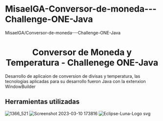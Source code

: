 # MisaelGA-Conversor-de-moneda---Challenge-ONE-Java
MisaelGA/Conversor-de-moneda---Challenge-ONE-Java

<h1 align="center"> Conversor de Moneda y Temperatura - Challenege ONE-Java </h1>

<p>Desarrollo de aplicaion de conversion de divisas y temperatura, las tecnologias aplicadas para su desarrollo fueron Java con la extenxion WindowBuilder</p>

<h2> Herramientas utilizadas</h2>

![1366_521](https://user-images.githubusercontent.com/119550110/224448555-ba83e2e8-a314-4228-ad5f-67870907ede5.jpg)
![Screenshot 2023-03-10 173816](https://user-images.githubusercontent.com/119550110/224448401-28f2b358-d7ec-40e7-b851-6abd0de538f3.jpg)
![Eclipse-Luna-Logo svg](https://user-images.githubusercontent.com/119550110/224449005-2df6ca7f-7e74-425a-94bd-d604e7c280fa.png)

